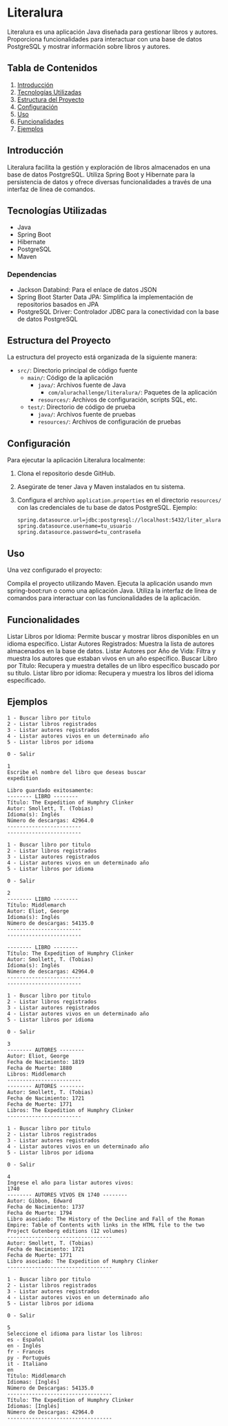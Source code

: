 # Literalura

Literalura es una aplicación Java diseñada para gestionar libros y autores. Proporciona funcionalidades para interactuar con una base de datos PostgreSQL y mostrar información sobre libros y autores.

## Tabla de Contenidos

1. [Introducción](#introducción)
2. [Tecnologías Utilizadas](#tecnologías-utilizadas)
3. [Estructura del Proyecto](#estructura-del-proyecto)
4. [Configuración](#configuración)
5. [Uso](#uso)
6. [Funcionalidades](#funcionalidades)
7. [Ejemplos](#ejemplos)

## Introducción

Literalura facilita la gestión y exploración de libros almacenados en una base de datos PostgreSQL. Utiliza Spring Boot y Hibernate para la persistencia de datos y ofrece diversas funcionalidades a través de una interfaz de línea de comandos.

## Tecnologías Utilizadas

- Java
- Spring Boot
- Hibernate
- PostgreSQL
- Maven

### Dependencias

- Jackson Databind: Para el enlace de datos JSON
- Spring Boot Starter Data JPA: Simplifica la implementación de repositorios basados en JPA
- PostgreSQL Driver: Controlador JDBC para la conectividad con la base de datos PostgreSQL

## Estructura del Proyecto

La estructura del proyecto está organizada de la siguiente manera:

- `src/`: Directorio principal de código fuente
  - `main/`: Código de la aplicación
    - `java/`: Archivos fuente de Java
      - `com/alurachallenge/literalura/`: Paquetes de la aplicación
    - `resources/`: Archivos de configuración, scripts SQL, etc.
  - `test/`: Directorio de código de prueba
    - `java/`: Archivos fuente de pruebas
    - `resources/`: Archivos de configuración de pruebas

## Configuración

Para ejecutar la aplicación Literalura localmente:

1. Clona el repositorio desde GitHub.
2. Asegúrate de tener Java y Maven instalados en tu sistema.
3. Configura el archivo `application.properties` en el directorio `resources/` con las credenciales de tu base de datos PostgreSQL. Ejemplo:

   ```properties
   spring.datasource.url=jdbc:postgresql://localhost:5432/liter_alura
   spring.datasource.username=tu_usuario
   spring.datasource.password=tu_contraseña

## Uso

Una vez configurado el proyecto:

Compila el proyecto utilizando Maven.
Ejecuta la aplicación usando mvn spring-boot:run o como una aplicación Java.
Utiliza la interfaz de línea de comandos para interactuar con las funcionalidades de la aplicación.

## Funcionalidades

Listar Libros por Idioma: Permite buscar y mostrar libros disponibles en un idioma específico.
Listar Autores Registrados: Muestra la lista de autores almacenados en la base de datos.
Listar Autores por Año de Vida: Filtra y muestra los autores que estaban vivos en un año específico.
Buscar Libro por Título: Recupera y muestra detalles de un libro específico buscado por su título.
Listar libro por idioma: Recupera y muestra los libros del idioma especificado.

## Ejemplos
```plaintext
1 - Buscar libro por titulo
2 - Listar libros registrados
3 - Listar autores registrados
4 - Listar autores vivos en un determinado año
5 - Listar libros por idioma

0 - Salir

1
Escribe el nombre del libro que deseas buscar
expedition

Libro guardado exitosamente: 
-------- LIBRO --------
Título: The Expedition of Humphry Clinker
Autor: Smollett, T. (Tobias)
Idioma(s): Inglés
Número de descargas: 42964.0
------------------------
------------------------
```
```plaintext
1 - Buscar libro por titulo
2 - Listar libros registrados
3 - Listar autores registrados
4 - Listar autores vivos en un determinado año
5 - Listar libros por idioma

0 - Salir

2
-------- LIBRO --------
Título: Middlemarch
Autor: Eliot, George
Idioma(s): Inglés
Número de descargas: 54135.0
------------------------
------------------------

-------- LIBRO --------
Título: The Expedition of Humphry Clinker
Autor: Smollett, T. (Tobias)
Idioma(s): Inglés
Número de descargas: 42964.0
------------------------
------------------------
```
```plaintext
1 - Buscar libro por titulo
2 - Listar libros registrados
3 - Listar autores registrados
4 - Listar autores vivos en un determinado año
5 - Listar libros por idioma

0 - Salir

3
-------- AUTORES --------
Autor: Eliot, George
Fecha de Nacimiento: 1819
Fecha de Muerte: 1880
Libros: Middlemarch
------------------------
-------- AUTORES --------
Autor: Smollett, T. (Tobias)
Fecha de Nacimiento: 1721
Fecha de Muerte: 1771
Libros: The Expedition of Humphry Clinker
------------------------
```
```plaintext
1 - Buscar libro por titulo
2 - Listar libros registrados
3 - Listar autores registrados
4 - Listar autores vivos en un determinado año
5 - Listar libros por idioma

0 - Salir

4
Ingrese el año para listar autores vivos:
1740
-------- AUTORES VIVOS EN 1740 --------
Autor: Gibbon, Edward
Fecha de Nacimiento: 1737
Fecha de Muerte: 1794
Libro asociado: The History of the Decline and Fall of the Roman Empire: Table of Contents with links in the HTML file to the two Project Gutenberg editions (12 volumes)
----------------------------------
Autor: Smollett, T. (Tobias)
Fecha de Nacimiento: 1721
Fecha de Muerte: 1771
Libro asociado: The Expedition of Humphry Clinker
----------------------------------
```
```plaintext
1 - Buscar libro por titulo
2 - Listar libros registrados
3 - Listar autores registrados
4 - Listar autores vivos en un determinado año
5 - Listar libros por idioma

0 - Salir

5
Seleccione el idioma para listar los libros:
es - Español
en - Inglés
fr - Francés
py - Portugués
it - Italiano
en
Título: Middlemarch
Idiomas: [Inglés]
Número de Descargas: 54135.0
----------------------------------
Título: The Expedition of Humphry Clinker
Idiomas: [Inglés]
Número de Descargas: 42964.0
----------------------------------
```
